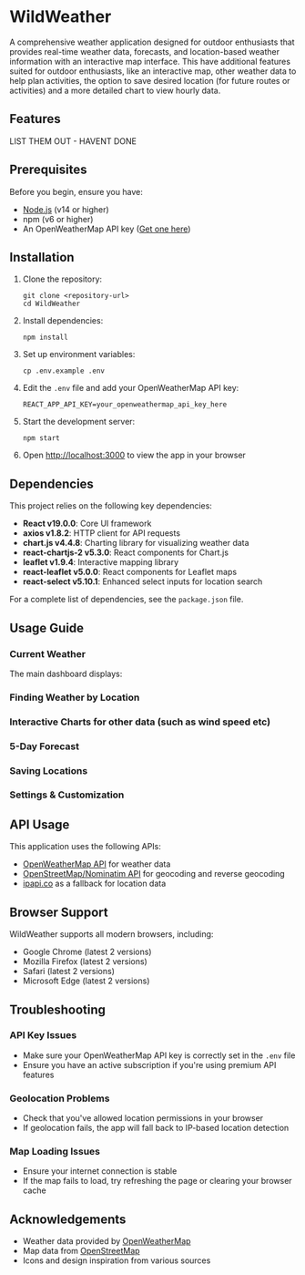 # WildWeather

A comprehensive weather application designed for outdoor enthusiasts that provides real-time weather data, forecasts, and location-based weather information with an interactive map interface. This have additional features suited for outdoor enthusiasts, like an interactive map, other weather data to help plan activities, the option to save desired location (for future routes or activities) and a more detailed chart to view hourly data.


## Features
LIST THEM OUT - HAVENT DONE

## Prerequisites

Before you begin, ensure you have:
- [Node.js](https://nodejs.org/) (v14 or higher)
- npm (v6 or higher)
- An OpenWeatherMap API key ([Get one here](https://openweathermap.org/api))

## Installation

1. Clone the repository:
   ```
   git clone <repository-url>
   cd WildWeather
   ```

2. Install dependencies:
   ```
   npm install
   ```

3. Set up environment variables:
   ```
   cp .env.example .env
   ```

4. Edit the `.env` file and add your OpenWeatherMap API key:
   ```
   REACT_APP_API_KEY=your_openweathermap_api_key_here
   ```

5. Start the development server:
   ```
   npm start
   ```

6. Open [http://localhost:3000](http://localhost:3000) to view the app in your browser

## Dependencies

This project relies on the following key dependencies:

- **React v19.0.0**: Core UI framework
- **axios v1.8.2**: HTTP client for API requests
- **chart.js v4.4.8**: Charting library for visualizing weather data
- **react-chartjs-2 v5.3.0**: React components for Chart.js
- **leaflet v1.9.4**: Interactive mapping library
- **react-leaflet v5.0.0**: React components for Leaflet maps
- **react-select v5.10.1**: Enhanced select inputs for location search

For a complete list of dependencies, see the `package.json` file.

## Usage Guide

### Current Weather
The main dashboard displays:


### Finding Weather by Location


### Interactive Charts for other data (such as wind speed etc)


### 5-Day Forecast


### Saving Locations


### Settings & Customization



## API Usage

This application uses the following APIs:
- [OpenWeatherMap API](https://openweathermap.org/api) for weather data
- [OpenStreetMap/Nominatim API](https://nominatim.org/) for geocoding and reverse geocoding
- [ipapi.co](https://ipapi.co/) as a fallback for location data

## Browser Support

WildWeather supports all modern browsers, including:
- Google Chrome (latest 2 versions)
- Mozilla Firefox (latest 2 versions)
- Safari (latest 2 versions)
- Microsoft Edge (latest 2 versions)


## Troubleshooting

### API Key Issues
- Make sure your OpenWeatherMap API key is correctly set in the `.env` file
- Ensure you have an active subscription if you're using premium API features

### Geolocation Problems
- Check that you've allowed location permissions in your browser
- If geolocation fails, the app will fall back to IP-based location detection

### Map Loading Issues
- Ensure your internet connection is stable
- If the map fails to load, try refreshing the page or clearing your browser cache

## Acknowledgements

- Weather data provided by [OpenWeatherMap](https://openweathermap.org/)
- Map data from [OpenStreetMap](https://www.openstreetmap.org/)
- Icons and design inspiration from various sources

